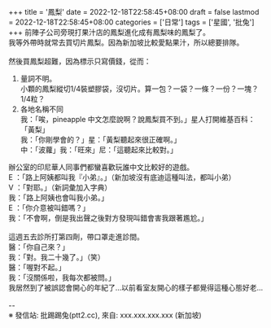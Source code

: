 +++
title = '鳳梨'
date = 2022-12-18T22:58:45+08:00
draft = false
lastmod = 2022-12-18T22:58:45+08:00
categories = ['日常']
tags = ['星國', '批兔']
+++
前陣子公司旁現打果汁店的鳳梨進化成有鳳梨味的鳳梨了。<br>
我等外帶時就常去買切片鳳梨。因為新加坡比較愛點果汁，所以總要排隊。<br>
<br>
然後買鳳梨超難，因為標示只寫價錢，從而：<br>
1. 量詞不明。<br>
   小顆的鳳梨縱切1/4裝塑膠袋，沒切片。算一包？一袋？一條？一份？一塊？1/4粒？<br>
2. 各地名稱不同<br>
   我：「唉，pineapple 中文怎麼說啊？說鳳梨買不到。」星人打開維基百科：「黃梨」<br>
   我：「你剛學會的？」星：「黃梨聽起來很正確啊。」<br>
   中：「波蘿」我：「旺來」尼：「這聽起來比較對。」<br>

辦公室的印尼華人同事們都蠻喜歡玩誰中文比較好的遊戲。<br>
E ：「路上阿姨都叫我『小弟』。」（新加坡沒有底迪這種叫法，都叫小弟）<br>
V ：「對耶。」（新詞彙加入字典）<br>
我：「路上阿姨也會叫我小弟。」<br>
E ：「你介意被叫錯嗎？」<br>
我：「不會啊，倒是我出聲之後對方發現叫錯會害我跟著尷尬。」<br>
<br>
這週五去診所打第四劑，帶口罩走進診間。<br>
醫：「你自己來？」<br>
我：「對。我二十幾了。」（笑）<br>
醫：「喔對不起。」<br>
我：「沒關係啦，我每次都被問。」<br>
我居然到了被誤認會開心的年紀了…以前看室友開心的樣子都覺得這種心態好老…<br>
<br>
--<br>
※ 發信站: 批踢踢兔(ptt2.cc), 來自: xxx.xxx.xxx.xxx (新加坡)<br>
